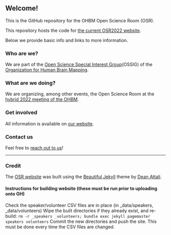 ## Welcome!

This is the GitHub repository for the OHBM Open Science Room (OSR).

This repository hosts the code for [the current OSR2022 website](https://ohbm.github.io/osr2022).

Below we provide basic info and links to more information. 

### Who are we?

We are part of the <a href="https://ossig.netlify.com/">Open Science Special Interest Group</a>(OSSIG) of the <a href="https://www.humanbrainmapping.org/i4a/pages/index.cfm?pageid=3267&pageid=1">Organization for Human Brain Mapping</a>.

### What are we doing?

We are organizing, among other events, the Open Science Room at the <a href="https://www.humanbrainmapping.org/i4a/pages/index.cfm?pageid=4114" target="_blank">hybrid 2022 meeting of the OHBM</a>.

### Get involved

All information is available on <a href="https://ohbm.github.io/osr2022" target="_blank">our website</a>.

### Contact us

Feel free to <a href="https://ohbm.github.io/osr2021/contact/" target="_blank">reach out to us</a>!


---

### Credit
The [OSR website](https://ohbm.github.io/osr2022) was built using the [Beautiful Jekyll](https://deanattali.com/beautiful-jekyll/) theme by [Dean Attali](https://deanattali.com/).


#### Instructions for building website (these must be run prior to uploading onto GH)
Check the speaker/volunteer CSV files are in place (in _data/speakers, _data/volunteers)
Wipe the built directories if they already exist, and re-build: 
`rm -r _speakers _volunteers; bundle exec jekyll pagemaster speakers volunteers`
Commit the new directories and push the site. This must be done every time the CSV files are changed. 

